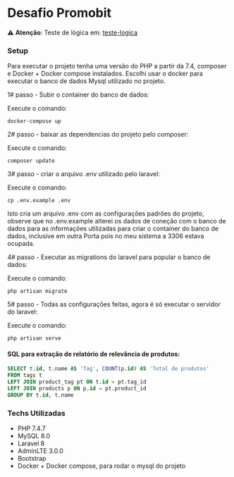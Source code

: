 # Desafio Promobit

⚠️ **Atenção**: Teste de lógica em: [teste-logica](https://github.com/AndersonCorreia/promo-bit-teste-logica)

### Setup

Para executar o projeto tenha uma versão do PHP a partir da 7.4, composer e Docker + Docker compose instalados.
Escolhi usar o docker para executar o banco de dados Mysql utilizado no projeto.

1# passo - Subir o container do banco de dados:

Execute o comando:
```
docker-compose up
```
2# passo - baixar as dependencias do projeto pelo composer:

Execute o comando:
```
composer update
```

3# passo - criar o arquivo .env utilizado pelo laravel:

Execute o comando:
```
cp .env.example .env
```
Isto cria um arquivo .env com as configurações padrões do projeto, observe que no .env.example alterei os dados de coneção com o banco de dados
para as informações utilizadas para criar o container do banco de dados, inclusive em outra Porta pois no meu sistema a 3306 estava ocupada.

4# passo - Executar as migrations do laravel para popular o banco de dados:

Execute o comando:
```
php artisan migrate
```
5# passo - Todas as configurações feitas, agora é só executar o servidor do laravel:

Execute o comando:
```
php artisan serve
```

#### SQL para extração de relatório de relevância de produtos:
```SQL
SELECT t.id, t.name AS 'Tag', COUNT(p.id) AS 'Total de produtos' 
FROM tags t 
LEFT JOIN product_tag pt ON t.id = pt.tag_id 
LEFT JOIN products p ON p.id = pt.product_id 
GROUP BY t.id, t.name
```

### Techs Utilizadas

- PHP 7.4.7
- MySQL 8.0
- Laravel 8
- AdminLTE 3.0.0
- Bootstrap
- Docker + Docker compose, para rodar o mysql do projeto

